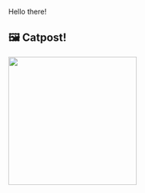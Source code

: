 Hello there!



## 🖼️ Catpost!

<sub>
    <img src="https://cdn2.thecatapi.com/images/3m4.jpg" height="256">
</sub>

